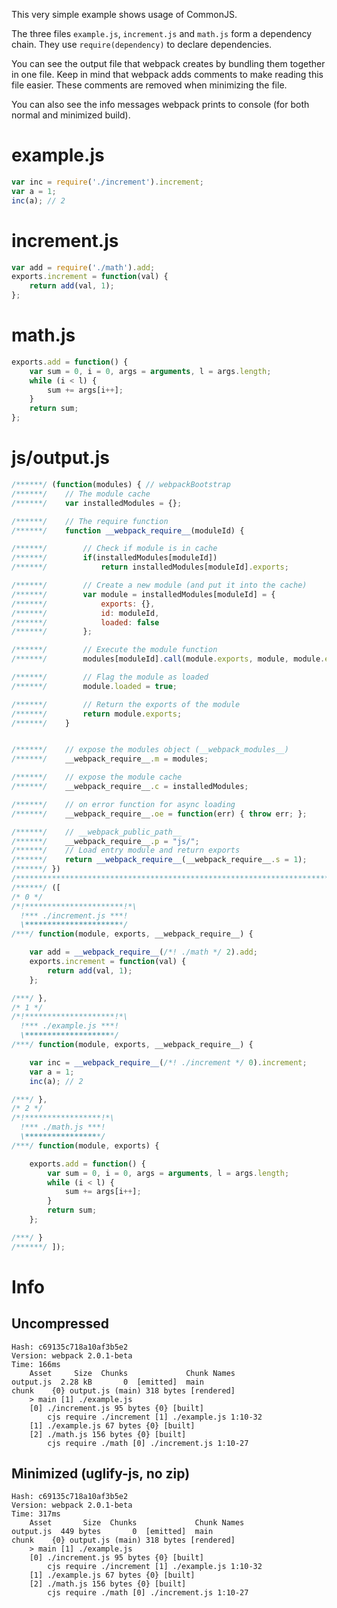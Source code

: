 This very simple example shows usage of CommonJS.

The three files `example.js`, `increment.js` and `math.js` form a dependency chain. They use `require(dependency)` to declare dependencies.

You can see the output file that webpack creates by bundling them together in one file. Keep in mind that webpack adds comments to make reading this file easier. These comments are removed when minimizing the file.

You can also see the info messages webpack prints to console (for both normal and minimized build).

# example.js

``` javascript
var inc = require('./increment').increment;
var a = 1;
inc(a); // 2
```

# increment.js

``` javascript
var add = require('./math').add;
exports.increment = function(val) {
    return add(val, 1);
};
```

# math.js

``` javascript
exports.add = function() {
    var sum = 0, i = 0, args = arguments, l = args.length;
    while (i < l) {
        sum += args[i++];
    }
    return sum;
};
```

# js/output.js

``` javascript
/******/ (function(modules) { // webpackBootstrap
/******/ 	// The module cache
/******/ 	var installedModules = {};

/******/ 	// The require function
/******/ 	function __webpack_require__(moduleId) {

/******/ 		// Check if module is in cache
/******/ 		if(installedModules[moduleId])
/******/ 			return installedModules[moduleId].exports;

/******/ 		// Create a new module (and put it into the cache)
/******/ 		var module = installedModules[moduleId] = {
/******/ 			exports: {},
/******/ 			id: moduleId,
/******/ 			loaded: false
/******/ 		};

/******/ 		// Execute the module function
/******/ 		modules[moduleId].call(module.exports, module, module.exports, __webpack_require__);

/******/ 		// Flag the module as loaded
/******/ 		module.loaded = true;

/******/ 		// Return the exports of the module
/******/ 		return module.exports;
/******/ 	}


/******/ 	// expose the modules object (__webpack_modules__)
/******/ 	__webpack_require__.m = modules;

/******/ 	// expose the module cache
/******/ 	__webpack_require__.c = installedModules;

/******/ 	// on error function for async loading
/******/ 	__webpack_require__.oe = function(err) { throw err; };

/******/ 	// __webpack_public_path__
/******/ 	__webpack_require__.p = "js/";
/******/ 	// Load entry module and return exports
/******/ 	return __webpack_require__(__webpack_require__.s = 1);
/******/ })
/************************************************************************/
/******/ ([
/* 0 */
/*!**********************!*\
  !*** ./increment.js ***!
  \**********************/
/***/ function(module, exports, __webpack_require__) {

	var add = __webpack_require__(/*! ./math */ 2).add;
	exports.increment = function(val) {
	    return add(val, 1);
	};

/***/ },
/* 1 */
/*!********************!*\
  !*** ./example.js ***!
  \********************/
/***/ function(module, exports, __webpack_require__) {

	var inc = __webpack_require__(/*! ./increment */ 0).increment;
	var a = 1;
	inc(a); // 2

/***/ },
/* 2 */
/*!*****************!*\
  !*** ./math.js ***!
  \*****************/
/***/ function(module, exports) {

	exports.add = function() {
	    var sum = 0, i = 0, args = arguments, l = args.length;
	    while (i < l) {
	        sum += args[i++];
	    }
	    return sum;
	};

/***/ }
/******/ ]);
```

# Info

## Uncompressed

```
Hash: c69135c718a10af3b5e2
Version: webpack 2.0.1-beta
Time: 166ms
    Asset     Size  Chunks             Chunk Names
output.js  2.28 kB       0  [emitted]  main
chunk    {0} output.js (main) 318 bytes [rendered]
    > main [1] ./example.js 
    [0] ./increment.js 95 bytes {0} [built]
        cjs require ./increment [1] ./example.js 1:10-32
    [1] ./example.js 67 bytes {0} [built]
    [2] ./math.js 156 bytes {0} [built]
        cjs require ./math [0] ./increment.js 1:10-27
```

## Minimized (uglify-js, no zip)

```
Hash: c69135c718a10af3b5e2
Version: webpack 2.0.1-beta
Time: 317ms
    Asset       Size  Chunks             Chunk Names
output.js  449 bytes       0  [emitted]  main
chunk    {0} output.js (main) 318 bytes [rendered]
    > main [1] ./example.js 
    [0] ./increment.js 95 bytes {0} [built]
        cjs require ./increment [1] ./example.js 1:10-32
    [1] ./example.js 67 bytes {0} [built]
    [2] ./math.js 156 bytes {0} [built]
        cjs require ./math [0] ./increment.js 1:10-27
```